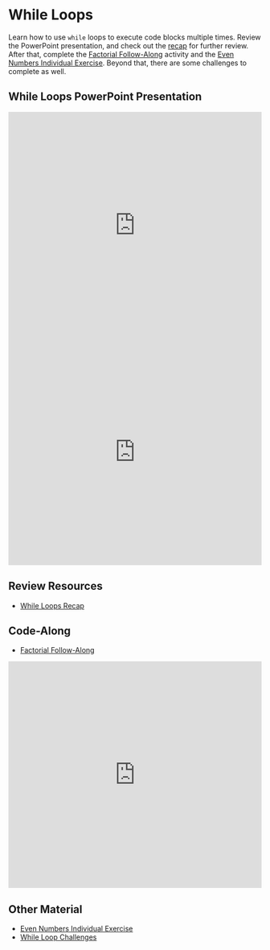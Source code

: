 # While Loops
Learn how to use `while` loops to execute code blocks multiple times. Review the PowerPoint presentation, and check out the [recap](WhileLoopRecap.md) for further review. After that, complete the [Factorial Follow-Along](FactorialFollowAlong.md) activity and the [Even Numbers Individual Exercise](EvenNumbersIndividualExercise.md). Beyond that, there are some challenges to complete as well.

## While Loops PowerPoint Presentation
<iframe src='https://view.officeapps.live.com/op/embed.aspx?src=https://hylandtechclub.com/cs-101/UserInput/UserInput.pptx' width='100%' height='450px' frameborder='0'></iframe>
<iframe width="100%" height="450px" src="https://www.youtube.com/embed/KkF4hyoPQOs" frameborder="0" allow="accelerometer; autoplay; encrypted-media; gyroscope; picture-in-picture" allowfullscreen></iframe>

## Review Resources
- [While Loops Recap](WhileLoopRecap.md)

## Code-Along
- [Factorial Follow-Along](FactorialFollowAlong.md)  

<iframe width="100%" height="450px" src="https://www.youtube.com/embed/bFeo4Ho47cw" frameborder="0" allow="accelerometer; autoplay; encrypted-media; gyroscope; picture-in-picture" allowfullscreen></iframe>

## Other Material
- [Even Numbers Individual Exercise](EvenNumbersIndividualExercise.md)
- [While Loop Challenges](WhileLoopChallenges.md)